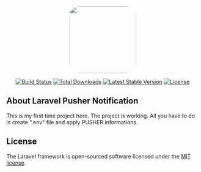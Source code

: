 <p align="center"><img src="https://avatars3.githubusercontent.com/u/6579500?s=460&v=4" width="175" height="175" style="border-radius: 25px;"></p>

<p align="center">
<a href="https://travis-ci.org/laravel/framework"><img src="https://travis-ci.org/laravel/framework.svg" alt="Build Status"></a>
<a href="https://packagist.org/packages/laravel/framework"><img src="https://poser.pugx.org/laravel/framework/d/total.svg" alt="Total Downloads"></a>
<a href="https://packagist.org/packages/laravel/framework"><img src="https://poser.pugx.org/laravel/framework/v/stable.svg" alt="Latest Stable Version"></a>
<a href="https://packagist.org/packages/laravel/framework"><img src="https://poser.pugx.org/laravel/framework/license.svg" alt="License"></a>
</p>

## About Laravel Pusher Notification

This is my first time project here. The project is working. All you have to do is create ".env" file and apply PUSHER informations.


## License

The Laravel framework is open-sourced software licensed under the [MIT license](https://opensource.org/licenses/MIT).
